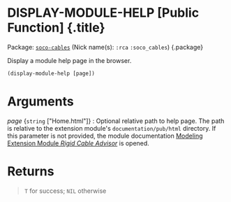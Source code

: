 # DISPLAY-MODULE-HELP [Public Function] {.title}

Package: [`soco-cables`](SOCO-CABLES.pkg.md) (Nick name(s): `:rca` `:soco_cables`) {.package}

Display a module help page in the browser.

~~~lisp
(display-module-help [page])
~~~

# Arguments

_page_ {`string` ["Home.html"]}
:   Optional relative path to help page. The path is relative to the extension module's
    `documentation/pub/html` directory. If this parameter is not provided, the module
    documentation [Modeling Extension Module _Rigid Cable Advisor_](../Home.md) is opened.

# Returns

> `T` for success; `NIL` otherwise
